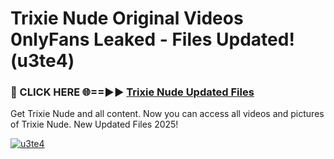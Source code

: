 # Trixie Nude Original Videos 0nlyFans Leaked - Files Updated! (u3te4)

<h3>🔴 CLICK HERE 🌐==►► <a href="https://tinyurl.com/yrmya6cz" rel="nofollow">Trixie Nude Updated Files</a></h3>

Get Trixie Nude and all content. Now you can access all videos and pictures of Trixie Nude. New Updated Files 2025!

[![u3te4](https://i.imgur.com/FMdXYCs.gif)](https://tinyurl.com/yrmya6cz)
